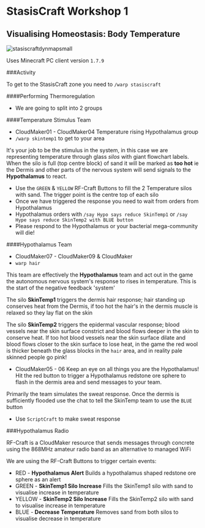# StasisCraft Workshop 1
## Visualising Homeostasis: Body Temperature
 
![stasiscraftdynmapsmall](https://cloud.githubusercontent.com/assets/128456/11134653/6ae6e364-8996-11e5-910b-b4cab7d953d9.png)

Uses Minecraft PC client version `1.7.9`


###Activity

To get to the StasisCraft zone you need to `/warp stasiscraft`

####Performing Thermoregulation

 * We are going to split into 2 groups

####Temperature Stimulus Team

 * CloudMaker01 - CloudMaker04 Temperature rising Hypothalamus group 
  * `/warp skintemp1` to get to your area

It's your job to be the stimulus in the system, in this case we are representing temperature through glass *silos* with giant flowchart labels. When the silo is full (top centre block) of sand it will be marked as **too hot** ie the Dermis and other parts of the nervous system will send signals to the **Hypothalamus** to react.

 * Use the `GREEN` & `YELLOW` RF-Craft Buttons to fill the 2 Temperature silos with sand. The trigger point is the centre top of each silo
 * Once we have triggered the response you need to wait from orders from Hypothalamus
 * Hypothalamus orders with `/say Hypo says reduce SkinTemp1` or `/say Hype says reduce SkinTemp2 with BLUE button`
 * Please respond to the Hypothalamus or your bacterial mega-community will die!

####Hypothalamus Team

 * CloudMaker07 - CloudMaker09 & CloudMaker 
  * `warp hair`

This team are effectively the **Hypothalamus** team and act out in the game the  autonomous nervous system's response to rises in temperature. This is the start of the negative feedback 'system'

The silo **SkinTemp1** triggers the dermis hair response; hair standing up conserves heat from the Dermis, if too hot the hair's in the dermis muscle is relaxed so they lay flat on the skin 

The silo **SkinTemp2** triggers the epidermal vascular response; blood vessels near the skin surface constrict and blood flows deeper in the skin to conserve heat. 
If too hot blood vessels near the skin surface dilate and blood flows closer to  the skin surface to lose heat, in the game the red wool is thicker beneath the glass blocks in the `hair` area, and in reality pale skinned people go pink!

 * CloudMaker05 - 06
Keep an eye on all things you are the Hypothalamus! Hit the red button to trigger a Hypothalamus redstone ore sphere to flash in the dermis area and send messages to your team.

Primarily the team simulates the sweat response. Once the dermis is sufficiently flooded use the chat to tell the SkinTemp team to use the `BLUE` button



 * Use `ScriptCraft` to make sweat response

###Hypothalamus Radio

RF-Craft is a CloudMaker resource that sends messages through concrete using the  868MHz amateur radio band as an alternative to managed WiFi

We are using the RF-Craft Buttons to trigger certain events:
 * RED - **Hypothalamus Alert** Builds a hypothalamus shaped redstone ore sphere as an alert
 * GREEN - **SkinTemp1 Silo Increase** Fills the SkinTemp1 silo with sand to visualise increase in temperature
 * YELLOW - **SkinTemp2 Silo Increase** Fills the SkinTemp2 silo with sand to visualise increase in temperature
 * BLUE - **Decrease Temperature** Removes sand from both silos to visualise decrease in temperature
 


